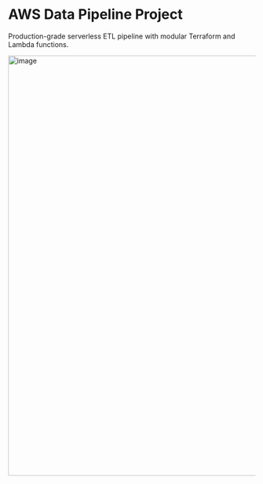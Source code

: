 # AWS Data Pipeline Project

Production-grade serverless ETL pipeline with modular Terraform and Lambda functions.

<img width="1466" height="857" alt="image" src="https://github.com/user-attachments/assets/cffe570c-e0e0-4678-ab8d-26a8b2b7036b" />
